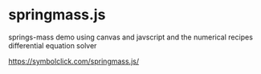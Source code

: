 springmass.js
=============

springs-mass demo using canvas and javscript and the numerical recipes differential equation solver

https://symbolclick.com/springmass.js/
